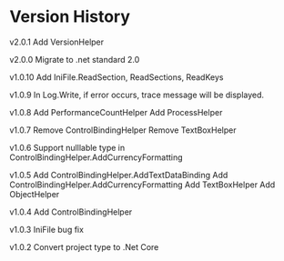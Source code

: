 ﻿# Version History

v2.0.1
    Add VersionHelper

v2.0.0
    Migrate to .net standard 2.0

v1.0.10
    Add IniFile.ReadSection, ReadSections, ReadKeys

v1.0.9
    In Log.Write, if error occurs, trace message will be displayed.    

v1.0.8
    Add PerformanceCountHelper
    Add ProcessHelper

v1.0.7
    Remove ControlBindingHelper
    Remove TextBoxHelper

v1.0.6
    Support nulllable type in ControlBindingHelper.AddCurrencyFormatting

v1.0.5
    Add ControlBindingHelper.AddTextDataBinding
    Add ControlBindingHelper.AddCurrencyFormatting
    Add TextBoxHelper
    Add ObjectHelper

v1.0.4
    Add ControlBindingHelper

v1.0.3
    IniFile bug fix

v1.0.2
    Convert project type to .Net Core